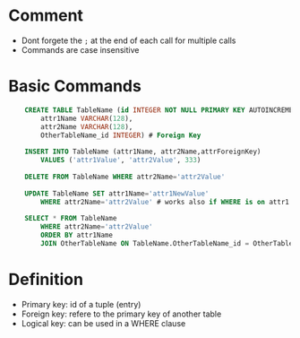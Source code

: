 # Comment
* Dont forgete the `;` at the end of each call for multiple calls
* Commands are case insensitive

# Basic Commands
```sql
    CREATE TABLE TableName (id INTEGER NOT NULL PRIMARY KEY AUTOINCREMENT UNIQUE,
        attr1Name VARCHAR(128), 
        attr2Name VARCHAR(128),
        OtherTableName_id INTEGER) # Foreign Key
    
    INSERT INTO TableName (attr1Name, attr2Name,attrForeignKey) 
        VALUES ('attr1Value', 'attr2Value', 333)
    
    DELETE FROM TableName WHERE attr2Name='attr2Value'
    
    UPDATE TableName SET attr1Name='attr1NewValue' 
        WHERE attr2Name='attr2Value' # works also if WHERE is on attr1
    
    SELECT * FROM TableName
        WHERE attr2Name='attr2Value'
        ORDER BY attr1Name
        JOIN OtherTableName ON TableName.OtherTableName_id = OtherTableName.id  # if no ON clause, all combinations are computed
```
# Definition
* Primary key: id of a tuple (entry)
* Foreign key: refere to the primary key of another table
* Logical key: can be used in a WHERE clause  